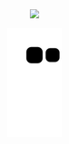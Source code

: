 <div align="center">
 
 <img height= "100" src="https://media1.giphy.com/media/cir51mJcAxKe5jnWww/200w.webp?cid=ecf05e47cm24rsv758ig4s5c0leg7wwuft9hn0lvs170mmwd&rid=200w.webp&ct=g">

   
   
  
 

![snake gif](https://github.com/vitoria2002campos/vitoria2002campos/blob/output/github-contribution-grid-snake.svg)


